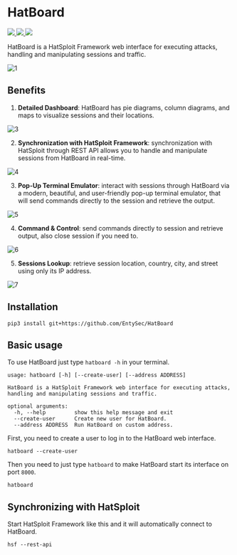# HatBoard

<p>
    <a href="https://entysec.netlify.app">
        <img src="https://img.shields.io/badge/developer-EntySec-3572a5.svg">
    </a>
    <a href="https://github.com/EntySec/HatBoard">
        <img src="https://img.shields.io/badge/language-Python-3572a5.svg">
    </a>
    <a href="https://github.com/EntySec/HatBoard/stargazers">
        <img src="https://img.shields.io/github/stars/EntySec/HatBoard?color=yellow">
    </a>
</p>

HatBoard is a HatSploit Framework web interface for executing attacks, handling and manipulating sessions and traffic.

![1](https://user-images.githubusercontent.com/54115104/131259249-684220c1-e26c-416a-8dfa-99e85e4f16b2.png)

## Benefits

1. **Detailed Dashboard**: HatBoard has pie diagrams, column diagrams, and maps to visualize sessions and their locations.

![3](https://user-images.githubusercontent.com/54115104/131262741-ef476976-64fe-417d-910f-6b8cd9d32f4e.png)

2. **Synchronization with HatSploit Framework**: synchronization with HatSploit through REST API allows you to handle and manipulate sessions from HatBoard in real-time.

![4](https://user-images.githubusercontent.com/54115104/131262805-0b90a22d-56e0-4b5b-8126-f5f37ed6d3e8.png)

3. **Pop-Up Terminal Emulator**: interact with sessions through HatBoard via a modern, beautiful, and user-friendly pop-up terminal emulator, that will send commands directly to the session and retrieve the output.

![5](https://user-images.githubusercontent.com/54115104/131259290-946784b7-35d0-4c27-b7c1-3858af4b58bf.png)

4. **Command & Control**: send commands directly to session and retrieve output, also close session if you need to.

![6](https://user-images.githubusercontent.com/54115104/131262677-a676fe93-f8d8-4937-a756-410997afff6c.png)

5. **Sessions Lookup**: retrieve session location, country, city, and street using only its IP address.

![7](https://user-images.githubusercontent.com/54115104/131262778-418d688b-d83b-4289-acb1-f1998f15c82d.png)

## Installation

```shell
pip3 install git+https://github.com/EntySec/HatBoard
```

## Basic usage

To use HatBoard just type `hatboard -h` in your terminal.

```
usage: hatboard [-h] [--create-user] [--address ADDRESS]

HatBoard is a HatSploit Framework web interface for executing attacks,
handling and manipulating sessions and traffic.

optional arguments:
  -h, --help         show this help message and exit
  --create-user      Create new user for HatBoard.
  --address ADDRESS  Run HatBoard on custom address.
```

First, you need to create a user to log in to the HatBoard web interface.

```
hatboard --create-user
```

Then you need to just type `hatboard` to make HatBoard start its interface on port `8000`.

```
hatboard
```

## Synchronizing with HatSploit

Start HatSploit Framework like this and it will automatically connect to HatBoard.

```
hsf --rest-api
```
